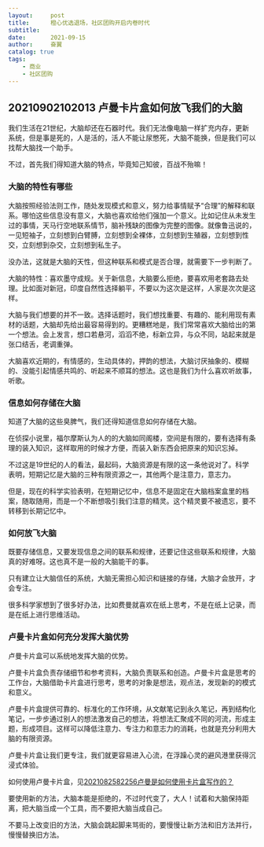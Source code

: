 ```yaml
---
layout:     post
title:      橙心优选退场，社区团购开启内卷时代
subtitle:   
date:       2021-09-15
author:     奋翼
catalog: true
tags:
    - 商业
    - 社区团购
---
```



## 20210902102013 卢曼卡片盒如何放飞我们的大脑

我们生活在21世纪，大脑却还在石器时代。我们无法像电脑一样扩充内存，更新系统，但是事是死的，人是活的，活人不能让尿憋死，大脑不能换，但是我们可以找帮大脑找一个助手。

不过，首先我们得知道大脑的特点，毕竟知己知彼，百战不殆嘛！

### 大脑的特性有哪些

大脑按照经验法则工作，随处发现模式和意义，努力给事情赋予“合理”的解释和联系。哪怕这些信息没有意义，大脑也喜欢给他们强加一个意义。比如记住从未发生过的事情，天马行空地联系情节，脑补残缺的图像为完整的图像。就像鲁迅说的，一见短袖子，立刻想到白臂膊，立刻想到全裸体，立刻想到生殖器，立刻想到性交，立刻想到杂交，立刻想到私生子。

没办法，这就是大脑的天性，但这种联系和模式是否合理，就需要下一步判断了。

大脑的特性：喜欢墨守成规。关于新信息，大脑要么拒绝，要喜欢用老套路去处理。比如面对新冠，印度自然性选择躺平，不要以为这次是这样，人家是次次是这样。

大脑与我们想要的并不一致。选择话题时，我们想找重要、有趣的、能利用现有素材的话题，大脑却先给出最容易得到的。更糟糕地是，我们常常喜欢大脑给出的第一个想法。会上发言，想口若悬河，滔滔不绝，标新立异，与众不同，站起来就是张口结舌，老调重弹。

大脑喜欢近期的，有情感的，生动具体的，押韵的想法，大脑讨厌抽象的、模糊的、没能引起情感共鸣的、听起来不顺耳的想法。这也是我们为什么喜欢听故事，听歌。

### 信息如何存储在大脑

知道了大脑的这些臭脾气，我们还得知道信息如何存储在大脑。

在侦探小说里，福尔摩斯认为人的的大脑如同阁楼，空间是有限的，要有选择有条理的装入知识，这样取用的时候才方便，而装入新东西会把原来的知识忘掉。

不过这是19世纪的人的看法，最起码，大脑资源是有限的这一条他说对了。科学表明，短期记忆是大脑的三种有限资源之一，其他两个是注意力，意志力。

但是，现在的科学实验表明，在短期记忆中，信息不是固定在大脑档案盒里的档案，随取随用，而是一个不断想吸引我们注意的精灵。这个精灵要不被遗忘，要不转移到长期记忆中。

### 如何放飞大脑

既要存储信息，又要发现信息之间的联系和规律，还要记住这些联系和规律，大脑真的好难呀。这也真不是一般的大脑能干的事。

只有建立让大脑信任的系统，大脑无需担心知识和链接的存储，大脑才会放开，才会专注。

很多科学家想到了很多好办法，比如费曼就喜欢在纸上思考，不是在纸上记录，而是在纸上进行思维活动。

### 卢曼卡片盒如何充分发挥大脑优势

卢曼卡片盒可以系统地发挥大脑的优势。

卢曼卡片盒负责存储细节和参考资料，大脑负责联系和创造。卢曼卡片盒是思考的工作台，大脑借助卡片盒进行思考，思考的对象是想法，观点法，发现新的的模式和意义。

卢曼卡片盒提供可靠的、标准化的工作环境，从文献笔记到永久笔记，再到结构化笔记，一步步通过别人的想法激发自己的想法，将想法汇聚成不同的河流，形成主题，形成项目。这样可以降低注意力、专注力和意志力的消耗，也就是充分利用大脑的有限资源。

卢曼卡片盒让我们更专注，我们就更容易进入心流，在浮躁心灵的避风港里获得沉浸式体验。

如何使用卢曼卡片盒，见[2021082582256卢曼是如何使用卡片盒写作的？](https://dynalist.io/d/a06Qg64L_GM6DzqZaQc5Fw_m#z=RhzSlFQFsDDZ84TN5zOJkc-l)

要使用新的方法，大脑本能是拒绝的，不过时代变了，大人！试着和大脑保持距离，把大脑当成一个工具，而不要把大脑当成自己。

不要马上改变旧的方法，大脑会跳起脚来骂街的，要慢慢让新方法和旧方法并行，慢慢替换旧方法。

